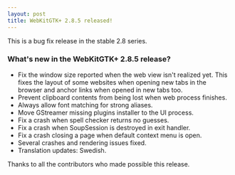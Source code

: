 ```yaml
---
layout: post
title: WebKitGTK+ 2.8.5 released!
---
```


This is a bug fix release in the stable 2.8 series.

### What's new in the WebKitGTK+ 2.8.5 release?

 - Fix the window size reported when the web view isn't realized yet. This fixes the layout of
   some websites when opening new tabs in the browser and anchor links when opened in new tabs too.
 - Prevent clipboard contents from being lost when web process finishes.
 - Always allow font matching for strong aliases.
 - Move GStreamer missing plugins installer to the UI process.
 - Fix a crash when spell checker returns no guesses.
 - Fix a crash when SoupSession is destroyed in exit handler.
 - Fix a crash closing a page when default context menu is open.
 - Several crashes and rendering issues fixed.
 - Translation updates: Swedish.

Thanks to all the contributors who made possible this release.
